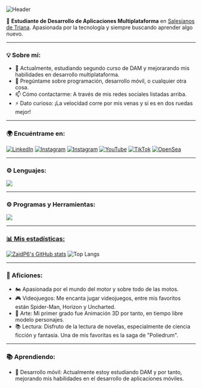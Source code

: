 ![Header](https://github.com/user-attachments/assets/e1a2d690-a66d-4ee5-bc2b-a8fdb8ee2fee)

🌱 **Estudiante de Desarrollo de Aplicaciones Multiplataforma** en [Salesianos de Triana](https://www.salesianos-triana.com/). Apasionada por la tecnología y siempre buscando aprender algo nuevo.

---

### 💡 Sobre mí:
- 🔭 Actualmente, estudiando segundo curso de DAM y mejorarando mis habilidades en desarrollo multiplataforma.
- 💬 Pregúntame sobre programación, desarrollo móvil, o cualquier otra cosa.
- 📫 Cómo contactarme: A través de mis redes sociales listadas arriba.
- ⚡ Dato curioso: ¡La velocidad corre por mis venas y si es en dos ruedas mejor!

---

### 🌍 Encuéntrame en:
  
[![LinkedIn](https://img.shields.io/badge/LinkedIn-0A66C2?style=for-the-badge&logo=linkedin&logoColor=white)](https://www.linkedin.com/in/pilar-aguilar-diaz/) [![Instagram](https://img.shields.io/badge/Instagram-00a82d?style=for-the-badge&logo=instagram&logoColor=white&labelColor=00a82d)](https://www.instagram.com/Zaid3d.art/) [![Instagram](https://img.shields.io/badge/Instagram-E4405F?style=for-the-badge&logo=instagram&logoColor=white)](https://www.instagram.com/Zaiduck22/)  [![YouTube](https://img.shields.io/badge/YouTube-FF0000?style=for-the-badge&logo=youtube&logoColor=white)](https://www.youtube.com/channel/@Zaiduck) [![TikTok](https://img.shields.io/badge/TikTok-000000?style=for-the-badge&logo=tiktok&logoColor=white)](https://www.tiktok.com/@Zaiduck22) [![OpenSea](https://img.shields.io/badge/OpenSea-2081E2?style=for-the-badge&logo=opensea&logoColor=white)](https://opensea.io/Zaid3dart)
 
---

### ⚙️ Lenguajes:
<p align="left">
  <a href="https://skillicons.dev">
    <img src="https://skillicons.dev/icons?i=java,css,html,js,ts,py,bootstrap,git,spring,jquery,postgres" />
  </a>
</p>

---

### ⚙️ Programas y Herramientas:
<p align="left">
  <a href="https://skillicons.dev">
    <img src="https://skillicons.dev/icons?i=vscode,idea,pycharm,github,figma,eclipse,angular,nodejs,powershell,npm,postman,blender " />
</p>

---

### 📊 Mis estadísticas:
[![ZaidP6's GitHub stats](https://github-readme-stats.vercel.app/api?username=ZaidP6)](https://github.com/ZaidP6/github-readme-stats) 
![Top Langs](https://github-readme-stats.vercel.app/api/top-langs/?username=ZaidP6&layout=compact)

---

### 🎨 Aficiones:
- 🏍️ Apasionada por el mundo del motor y sobre todo de las motos. 
- 🎮 Videojuegos: Me encanta jugar videojuegos, entre mis favoritos están Spider-Man, Horizon y Uncharted.
- 🎨 Arte: Mi primer grado fue Animación 3D por tanto, en tiempo libre modelo personajes.
- 📚 Lectura: Disfruto de la lectura de novelas, especialmente de ciencia ficción y fantasía. Una de mis favoritas es la saga de "Poliedrum".

---

### 📚 Aprendiendo:
- 📱 Desarrollo móvil: Actualmente estoy estudiando DAM y por tanto, mejorando mis habilidades en el desarrollo de aplicaciones móviles.



<!--
- 👯 Buscando colaborar en proyectos de código abierto o con otros desarrolladores.

<p align="center">
  <img src="https://github.com/user-attachments/assets/fc2f1340-8bc1-4084-8612-dcc69c91ea7e" alt="Logo_final2" width="250"/>
</p>

 ## Hey! 👋 Soy **Zaid**  
-->
